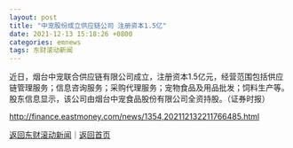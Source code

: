 ```yaml
---
layout: post
title: "中宠股份成立供应链公司 注册资本1.5亿"
date: 2021-12-13 15:18:26 +0800
categories: emnews
tags: 东财滚动新闻
---
```


近日，烟台中宠联合供应链有限公司成立，注册资本1.5亿元，经营范围包括供应链管理服务；信息咨询服务；采购代理服务；宠物食品及用品批发；饲料生产等。股东信息显示，该公司由烟台中宠食品股份有限公司全资持股。（证券时报）

<http://finance.eastmoney.com/news/1354,202112132211766485.html>

[返回东财滚动新闻](//finews.withounder.com/emnews/)｜[返回首页](//finews.withounder.com/)
